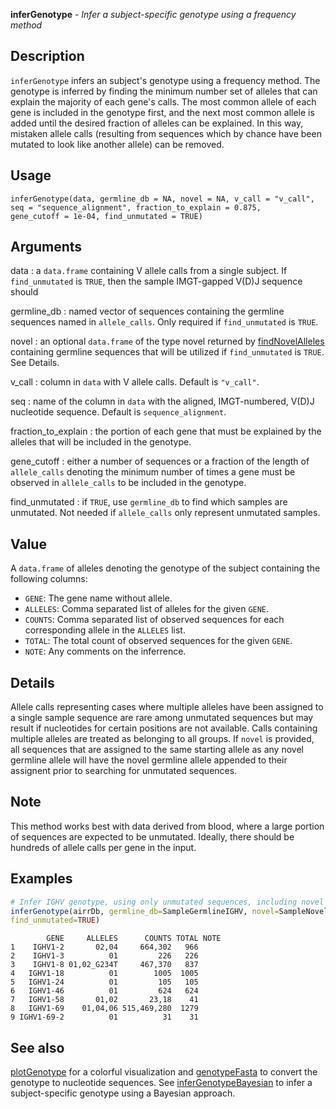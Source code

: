 **inferGenotype** - *Infer a subject-specific genotype using a frequency method*

Description
--------------------

`inferGenotype` infers an subject's genotype using a frequency method.
The genotype is inferred by finding the minimum number set of alleles that 
can explain the majority of each gene's calls. The most common allele of 
each gene is included in the genotype first, and the next most common allele 
is added until the desired fraction of alleles can be explained. In this 
way, mistaken allele calls (resulting from sequences which
by chance have been mutated to look like another allele) can be removed.


Usage
--------------------
```
inferGenotype(data, germline_db = NA, novel = NA, v_call = "v_call",
seq = "sequence_alignment", fraction_to_explain = 0.875,
gene_cutoff = 1e-04, find_unmutated = TRUE)
```

Arguments
-------------------

data
:   a `data.frame` containing V allele
calls from a single subject. If
`find_unmutated` is `TRUE`, then
the sample IMGT-gapped V(D)J sequence should

germline_db
:   named vector of sequences containing the
germline sequences named in
`allele_calls`. Only required if
`find_unmutated` is `TRUE`.

novel
:   an optional `data.frame` of the type
novel returned by
[findNovelAlleles](findNovelAlleles.md) containing
germline sequences that will be utilized if
`find_unmutated` is `TRUE`. See
Details.

v_call
:   column in `data` with V allele calls.
Default is `"v_call"`.

seq
:   name of the column in `data` with the 
aligned, IMGT-numbered, V(D)J nucleotide sequence.
Default is `sequence_alignment`.

fraction_to_explain
:   the portion of each gene that must be
explained by the alleles that will be included
in the genotype.

gene_cutoff
:   either a number of sequences or a fraction of
the length of `allele_calls` denoting the
minimum number of times a gene must be
observed in `allele_calls` to be included
in the genotype.

find_unmutated
:   if `TRUE`, use `germline_db` to
find which samples are unmutated. Not needed
if `allele_calls` only represent
unmutated samples.




Value
-------------------

A `data.frame` of alleles denoting the genotype of the subject containing 
the following columns:


+  `GENE`: The gene name without allele.
+  `ALLELES`: Comma separated list of alleles for the given `GENE`.
+  `COUNTS`: Comma separated list of observed sequences for each 
corresponding allele in the `ALLELES` list.
+  `TOTAL`: The total count of observed sequences for the given `GENE`.
+  `NOTE`: Any comments on the inferrence.



Details
-------------------

Allele calls representing cases where multiple alleles have been
assigned to a single sample sequence are rare among unmutated
sequences but may result if nucleotides for certain positions are
not available. Calls containing multiple alleles are treated as
belonging to all groups. If `novel` is provided, all
sequences that are assigned to the same starting allele as any
novel germline allele will have the novel germline allele appended
to their assignent prior to searching for unmutated sequences.


Note
-------------------

This method works best with data derived from blood, where a large
portion of sequences are expected to be unmutated. Ideally, there
should be hundreds of allele calls per gene in the input.



Examples
-------------------

```R
# Infer IGHV genotype, using only unmutated sequences, including novel alleles
inferGenotype(airrDb, germline_db=SampleGermlineIGHV, novel=SampleNovel,
find_unmutated=TRUE)
```


```
        GENE     ALLELES      COUNTS TOTAL NOTE
1    IGHV1-2       02,04     664,302   966     
2    IGHV1-3          01         226   226     
3    IGHV1-8 01,02_G234T     467,370   837     
4   IGHV1-18          01        1005  1005     
5   IGHV1-24          01         105   105     
6   IGHV1-46          01         624   624     
7   IGHV1-58       01,02       23,18    41     
8   IGHV1-69    01,04,06 515,469,280  1279     
9 IGHV1-69-2          01          31    31     

```



See also
-------------------

[plotGenotype](plotGenotype.md) for a colorful visualization and
[genotypeFasta](genotypeFasta.md) to convert the genotype to nucleotide sequences.
See [inferGenotypeBayesian](inferGenotypeBayesian.md) to infer a subject-specific genotype 
using a Bayesian approach.






